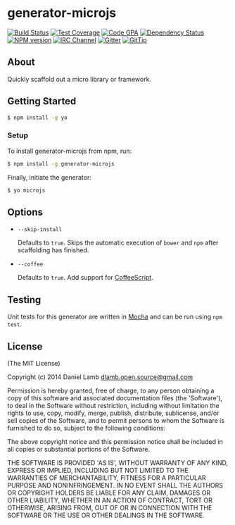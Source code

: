 # generator-microjs
[![Build Status][build-image]][build-url]
[![Test Coverage][coverage-image]][coverage-url]
[![Code GPA][gpa-image]][gpa-url]
[![Dependency Status][depstat-image]][depstat-url]
[![NPM version][npm-image]][npm-url]
[![IRC Channel][irc-image]][irc-url]
[![Gitter][gitter-image]][gitter-url]
[![GitTip][tip-image]][tip-url]

## About

Quickly scaffold out a micro library or framework.

## Getting Started

```bash
$ npm install -g yo
```

### Setup

To install generator-microjs from npm, run:

```bash
$ npm install -g generator-microjs
```

Finally, initiate the generator:

```bash
$ yo microjs
```

## Options

* `--skip-install`

  Defaults to `true`. Skips the automatic execution of `bower` and `npm` after scaffolding has finished.

* `--coffee`

  Defaults to `true`. Add support for [CoffeeScript](http://coffeescript.org/).

## Testing

Unit tests for this generator are written in [Mocha](http://visionmedia.github.io/mocha) and can be run using `npm test`.

## License

(The MIT License)

Copyright (c) 2014 Daniel Lamb <dlamb.open.source@gmail.com>

Permission is hereby granted, free of charge, to any person obtaining
a copy of this software and associated documentation files (the
'Software'), to deal in the Software without restriction, including
without limitation the rights to use, copy, modify, merge, publish,
distribute, sublicense, and/or sell copies of the Software, and to
permit persons to whom the Software is furnished to do so, subject to
the following conditions:

The above copyright notice and this permission notice shall be
included in all copies or substantial portions of the Software.

THE SOFTWARE IS PROVIDED 'AS IS', WITHOUT WARRANTY OF ANY KIND,
EXPRESS OR IMPLIED, INCLUDING BUT NOT LIMITED TO THE WARRANTIES OF
MERCHANTABILITY, FITNESS FOR A PARTICULAR PURPOSE AND NONINFRINGEMENT.
IN NO EVENT SHALL THE AUTHORS OR COPYRIGHT HOLDERS BE LIABLE FOR ANY
CLAIM, DAMAGES OR OTHER LIABILITY, WHETHER IN AN ACTION OF CONTRACT,
TORT OR OTHERWISE, ARISING FROM, OUT OF OR IN CONNECTION WITH THE
SOFTWARE OR THE USE OR OTHER DEALINGS IN THE SOFTWARE.

[build-url]: https://travis-ci.org/daniellmb/generator-microjs
[build-image]: http://img.shields.io/travis/daniellmb/generator-microjs.svg

[coverage-url]: https://codeclimate.com/github/daniellmb/generator-microjs/code?sort=covered_percent&sort_direction=desc
[coverage-image]: http://img.shields.io/codeclimate/coverage/github/daniellmb/generator-microjs.svg

[gpa-url]: https://codeclimate.com/github/daniellmb/generator-microjs
[gpa-image]: http://img.shields.io/codeclimate/github/daniellmb/generator-microjs.svg

[depstat-url]: https://david-dm.org/daniellmb/generator-microjs
[depstat-image]: https://david-dm.org/daniellmb/generator-microjs.png?theme=shields.io

[issues-url]: https://github.com/daniellmb/generator-microjs/issues
[issues-image]: http://img.shields.io/github/issues/daniellmb/generator-microjs.svg

[downloads-url]: https://www.npmjs.org/package/generator-microjs
[downloads-image]: http://img.shields.io/npm/dm/generator-microjs.svg

[npm-url]: https://www.npmjs.org/package/generator-microjs
[npm-image]: https://badge.fury.io/js/generator-microjs.png

[irc-url]: http://webchat.freenode.net/?channels=generator-microjs
[irc-image]: http://img.shields.io/badge/irc-%23microjs-brightgreen.svg

[gitter-url]: https://gitter.im/daniellmb/microjs
[gitter-image]: http://img.shields.io/badge/gitter-daniellmb/microjs-brightgreen.svg

[tip-url]: https://www.gittip.com/daniellmb
[tip-image]: http://img.shields.io/gittip/daniellmb.svg